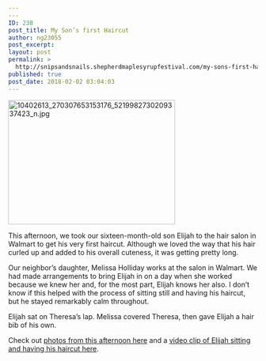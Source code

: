 ```yaml
---
---
ID: 238
post_title: My Son’s first Haircut
author: ng23055
post_excerpt:
layout: post
permalink: >
  http://snipsandsnails.shepherdmaplesyrupfestival.com/my-sons-first-haircut
published: true
post_date: 2018-02-02 03:04:03
---
```

<img title="" src="http://snipsandsnails.shepherdmaplesyrupfestival.com/wp-content/uploads/2018/02/10402613_270307653153176_5219982730209337423_n.jpg.jpeg" alt="10402613_270307653153176_5219982730209337423_n.jpg" width="337" height="252" />

This afternoon, we took our sixteen-month-old son Elijah to the hair salon in Walmart to get his very first haircut. Although we loved the way that his hair curled up and added to his overall cuteness, it was getting pretty long.

Our neighbor’s daughter, Melissa Holliday works at the salon in Walmart. We had made arrangements to bring Elijah in on a day when she worked because we knew her and, for the most part, Elijah knows her also. I don’t know if this helped with the process of sitting still and having his haircut, but he stayed remarkably calm throughout.

Elijah sat on Theresa’s lap. Melissa covered Theresa, then gave Elijah a hair bib of his own.

Check out <a href="https://www.facebook.com/media/set/?set=a.270302873153654.1073741847.107150922802184&amp;type=1">photos from this afternoon here</a> and a <a href="https://www.youtube.com/watch?v=ThjOwoGlqZI">video clip of Elijah sitting and having his haircut here</a>.